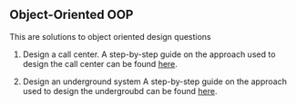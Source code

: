 ## Object-Oriented OOP
This are solutions to object oriented design questions
1. Design a call center.
A step-by-step guide on the approach used to design the call center can be found [here](https://dev.to/wanguiwaweru/design-a-call-center-4dil).

2. Design an underground system
A step-by-step guide on the approach used to design the undergroubd can be found [here](https://dev.to/wanguiwaweru/design-underground-system-4e51).
